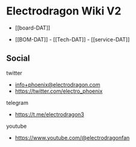 
# Electrodragon Wiki V2 

- [[board-DAT]] 

- [[BOM-DAT]] - [[Tech-DAT]] - [[service-DAT]]


## Social 
twitter
- info+phoenix@electrodragon.com
- https://twitter.com/electro_phoenix
  
telegram
- https://t.me/electrodragon3
  
youtube 
- https://www.youtube.com/@electrodragonfan




